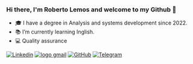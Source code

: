 

### Hi there, I'm Roberto Lemos and welcome to my Github 👋


- 🎓 I have a degree in Analysis and systems development since 2022.
- 📚 I’m currently learning Inglish.
- 💻 Quality assurance 

[![Linkedin](https://img.shields.io/badge/LinkedIn-0077B5?style=for-the-badge&logo=linkedin&logoColor=white)](https://www.linkedin.com/in/roberto-lsilva/)
[![logo gmail](https://img.shields.io/badge/Gmail-D14836?style=for-the-badge&logo=gmail&logoColor=white)](mailto:lemosroberto88@gmail.com)
[![GitHub](https://img.shields.io/badge/GitHub-100000?style=for-the-badge&logo=github&logoColor=white)](https://github.com/RobertoLemos)
[![Telegram](https://img.shields.io/badge/Telegram-2CA5E0?style=flat-squeare&logo=telegram&logoColor=white)](https://web.telegram.org/a/)

